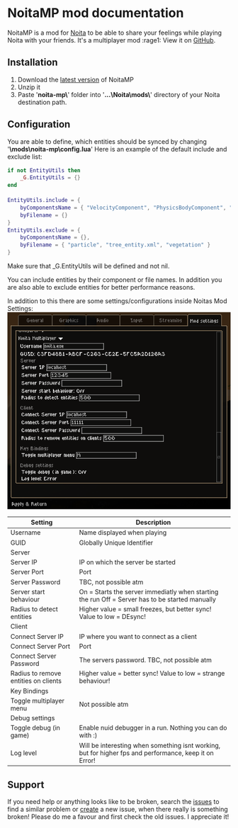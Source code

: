 # NoitaMP mod documentation

NoitaMP is a mod for [Noita](https://noitagame.com/) to be able to share your feelings while playing Noita with your friends. It's a multiplayer mod :rage1: View it on [GitHub](https://github.com/Ismoh/NoitaMP).

## Installation

1. Download the [latest version](https://github.com/Ismoh/NoitaMP/releases) of NoitaMP
2. Unzip it
3. Paste '**noita-mp\\**' folder into '**...\\Noita\\mods\\**' directory of your Noita destination path.

## Configuration

You are able to define, which entities should be synced by changing '**\\mods\\noita-mp\\config.lua**'
Here is an example of the default include and exclude list:

```lua
if not EntityUtils then
    _G.EntityUtils = {}
end

EntityUtils.include = {
    byComponentsName = { "VelocityComponent", "PhysicsBodyComponent", "PhysicsBody2Component", "ItemComponent", "PotionComponent" },
    byFilename = {}
}
EntityUtils.exclude = {
    byComponentsName = {},
    byFilename = { "particle", "tree_entity.xml", "vegetation" }
}
```

Make sure that _G.EntityUtils will be defined and not nil.

You can include entities by their component or file names. In addition you are also able to exclude entities for better performance reasons.

In addition to this there are some settings/configurations inside Noitas Mod Settings:
![Mod Settings](/docs/resources/mod-settings.png?raw=true&sanitize=true)

| Setting                              | Description                                                                                            |
|--------------------------------------|--------------------------------------------------------------------------------------------------------|
| Username                             | Name displayed when playing                                                                            |
| GUID                                 | Globally Unique Identifier                                                                             |
| Server                               |                                                                                                        |
| Server IP                            | IP on which the server be started                                                                      |
| Server Port                          | Port                                                                                                   |
| Server Password                      | TBC, not possible atm                                                                                  |
| Server start behaviour               | On = Starts the server immediatly when starting the run Off = Server has to be started manually        |
| Radius to detect entities            | Higher value = small freezes, but better sync! Value to low = DEsync!                                  |
| Client                               |                                                                                                        |
| Connect Server IP                    | IP where you want to connect as a client                                                               |
| Connect Server Port                  | Port                                                                                                   |
| Connect Server Password              | The servers password. TBC, not possible atm                                                            |
| Radius to remove entities on clients | Higher value = better sync! Value to low = strange behaviour!                                          |
| Key Bindings                         |                                                                                                        |
| Toggle multiplayer menu              | Not possible atm                                                                                       |
| Debug settings                       |                                                                                                        |
| Toggle debug (in game)               | Enable nuid debugger in a run. Nothing you can do with :)                                              |
| Log level                            | Will be interesting when something isnt working, but for higher fps and performance, keep it on Error! |
 
## Support

If you need help or anything looks like to be broken, search the [issues](https://github.com/Ismoh/NoitaMP/issues?q=is%3Aissue) to find a similar problem or [create](https://github.com/Ismoh/NoitaMP/issues/new/choose) a new issue, when there really is something broken! Please do me a favour and first check the old issues. I appreciate it!
